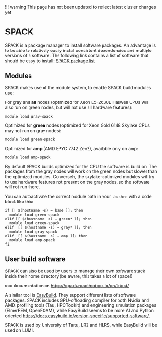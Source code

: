 !!! warning
    This page has not been updated to reflect latest cluster changes yet

# SPACK

SPACK is a package manager to install software packages. An advantage is to be able to relatively easily install consistent dependencies and multiple versions of a software. The following link contains a list of software that should be easy to install: [SPACK package list](https://spack.readthedocs.io/en/latest/)

## Modules

SPACK makes use of the module system, to enable SPACK build modules use:

For gray and **all** nodes (optimized for Xeon E5-2630L Haswell CPUs will also run on green nodes, but will not use all hardware features):

    module load gray-spack

Optimized for **green** nodes (optimized for Xeon Gold 6148 Skylake CPUs may not run on gray nodes):

    module load green-spack

Optimized for **amp** (AMD EPYC 7742 Zen2), available only on amp:

    module load amp-spack

By default SPACK builds optimized for the CPU the software is build on.
The packages from the gray nodes will work on the green nodes but slower than the optimized modules. Conversely, the skylake-optimized modules will try to use hardware features not present on the gray nodes, so the software will not run there.


You can autoactivate the correct module path in your `.bashrc` with a code block like this:

    if [[ $(hostname -s) = base ]]; then
      module load green-spack
    elif [[ $(hostname -s) = green* ]]; then
      module load green-spack
    elif  [[ $(hostname -s) = gray* ]]; then
      module load gray-spack
    elif  [[ $(hostname -s) = amp ]]; then
      module load amp-spack
    fi



## User build software

SPACK can also be used by users to manage their own software stack inside their home directory (be aware, this takes a lot of space!).

see documentation on <https://spack.readthedocs.io/en/latest/>

A similar tool is [EasyBuild](https://docs.easybuild.io/en/latest/). They support different lists of software packages. SPACK includes GPU-offloading compiler for both Nvidia and AMD, profiling tools (Tau, HPCToolkit) and engineering simulation packages (ElmerFEM, OpenFOAM), while EasyBuild seems to be more AI and Python oriented <https://docs.easybuild.io/version-specific/supported-software/>.

SPACK is used by University of Tartu, LRZ and HLRS, while EasyBuild will be used on LUMI.


